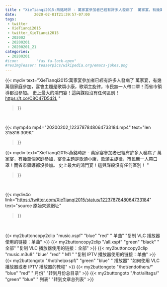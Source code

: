 ```yaml
---
title : "XieTianqi2015:燕銘時評 - 萬家宴參加者已經有許多人發病了  萬家宴，有幾萬個家庭參加，宴會主題是歌頌小康，歌頌主旋律，市民無一人帶口罩！而省市領導都沒參加。 史上最大的鴻門宴！這與謀殺沒有任何區別！ "
date:        2020-02-01T21:39:57-07:00
tags:
 - twitter
 - XieTianqi2015
 - twitter_XieTianqi2015
 - 202002
 - 20200201
 - 20200201_21
categories:
 - 20200201
#icon:        "fas fa-lock-open"
#resImgTeaser: teaserpics/wikipedia.org/emacs-jokes.png
---
```


{{< mydiv text="XieTianqi2015:萬家宴參加者已經有許多人發病了  萬家宴，有幾萬個家庭參加，宴會主題是歌頌小康，歌頌主旋律，市民無一人帶口罩！而省市領導都沒參加。 史上最大的鴻門宴！這與謀殺沒有任何區別！ https://t.co/C8O47D5d2L "
>}}
<br>


{{< mymp4o mp4="20200202_1223787848064733184.mp4"
text="len 315816    309K"
>}}


{{< mydiv text="XieTianqi2015:燕銘時評 - 萬家宴參加者已經有許多人發病了  萬家宴，有幾萬個家庭參加，宴會主題是歌頌小康，歌頌主旋律，市民無一人帶口罩！而省市領導都沒參加。 史上最大的鴻門宴！這與謀殺沒有任何區別！ "
>}}
<br>

{{< mydiv4o link="https://twitter.com/XieTianqi2015/status/1223787848064733184"
text="source 原始來源網址"
>}}


<br>



{{< my2buttoncopy2clip "music.xspf"        "blue"   "red"    " 单曲"  "复制 VLC 播放器使用的链接：单曲" >}} {{< my2buttoncopy2clip "/all.xspf"         "green"  "black"  " 全部"  "复制 VLC 播放器使用的链接：全部" >}} {{< my2buttoncopy2clip "music.m3u8"        "blue"   "red"    " M1 "    "复制 IPTV 播放器使用的链接：单曲" >}} {{< my2buttongoto      "/hot/helpxspf/"    "green"  "blue"   " 播放器" "如何使用 VLC 播放器或者 IPTV 播放器的教程" >}} {{< my2buttongoto      "/hot/endothers/"   "blue"   "red"    " 月份"   "转到月份总目录" >}} {{< my2buttongoto      "/hot/alltags/"     "green"  "blue"   " 列表"   "转到文章总列表" >}} 
